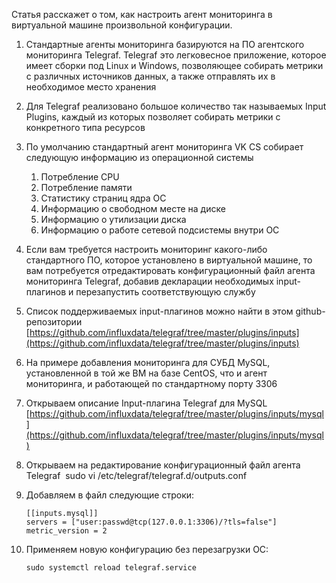 Статья расскажет о том, как настроить агент мониторинга в виртуальной машине произвольной конфигурации.

1.  Стандартные агенты мониторинга базируются на ПО агентского мониторинга Telegraf. Telegraf это легковесное приложение, которое имеет сборки под Linux и Windows, позволяющее собирать метрики с различных источников данных, а также отправлять их в необходимое место хранения
2.  Для Telegraf реализовано большое количество так называемых Input Plugins, каждый из которых позволяет собирать метрики с конкретного типа ресурсов
3.  По умолчанию стандартный агент мониторинга VK CS собирает следующую информацию из операционной системы
    1.  Потребление CPU
    2.  Потребление памяти
    3.  Статистику страниц ядра ОС
    4.  Информацию о свободном месте на диске
    5.  Информацию о утилизации диска
    6.  Информацию о работе сетевой подсистемы внутри ОС
4.  Если вам требуется настроить мониторинг какого-либо стандартного ПО, которое установлено в виртуальной машине, то вам потребуется отредактировать конфигурационный файл агента мониторинга Telegraf, добавив декларации необходимых input-плагинов и перезапустить соответствующую службу
5.  Список поддерживаемых input-плагинов можно найти в этом github-репозитории [https://github.com/influxdata/telegraf/tree/master/plugins/inputs](https://github.com/influxdata/telegraf/tree/master/plugins/inputs)
6.  На примере добавления мониторинга для СУБД MySQL, установленной в той же ВМ на базе CentOS, что и агент мониторинга, и работающей по стандартному порту 3306
7.  Открываем описание Input-плагина Telegraf для MySQL [https://github.com/influxdata/telegraf/tree/master/plugins/inputs/mysql](https://github.com/influxdata/telegraf/tree/master/plugins/inputs/mysql)
8.  Открываем на редактирование конфигурационный файл агента Telegraf  sudo vi /etc/telegraf/telegraf.d/outputs.conf
9.  Добавляем в файл следующие строки:
    ```
    [[inputs.mysql]]
    servers = ["user:passwd@tcp(127.0.0.1:3306)/?tls=false"]
    metric_version = 2
    ```
10. Применяем новую конфигурацию без перезагрузки ОС:

    ```
    sudo systemctl reload telegraf.service
    ```
